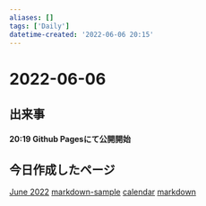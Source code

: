 ```yaml
---
aliases: []
tags: ['Daily']
datetime-created: '2022-06-06 20:15'
---
```

# 2022-06-06
## 出来事
#### 20:19 Github Pagesにて公開開始
## 今日作成したページ
[June 2022](../monthly/June%202022.md)
[markdown-sample](../../markdown-sample.md)
[calendar](../calendar.md)
[markdown](../../markdown.md)